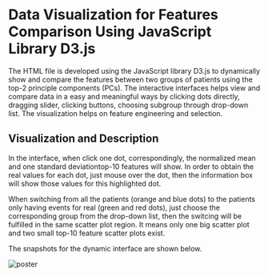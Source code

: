 # Data Visualization for Features Comparison Using JavaScript Library D3.js

The HTML file is developed using the JavaScript library D3.js to dynamically show and compare the features between two groups of patients using the top-2 principle components (PCs). The interactive interfaces helps view and compare data in a easy and meaningful ways by clicking dots directly, dragging slider, clicking buttons, choosing subgroup through drop-down list. The visualization helps on feature engineering and selection.

## Visualization and Description

In the interface, when click one dot, correspondingly, the normalized mean and one standard deviationtop-10 features  will show. In order to obtain the real values for each dot, just mouse over the dot, then the information box will show those values for this highlighted dot.

When switching from all the patients (orange and blue dots) to the patients only having events for real (green and red dots), just choose the corresponding group from the drop-down list, then the switcing will be fulfilled in the same scatter plot region. It means only one big scatter plot and two small top-10 feature scatter plots exist.

The snapshots for the dynamic interface are shown below.

![poster](https://user-images.githubusercontent.com/42804316/57789791-9b91a280-7707-11e9-87a5-67c504345714.png)

